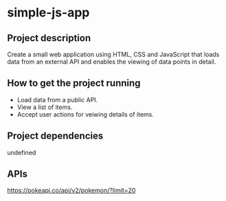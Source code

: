 # simple-js-app
## Project description
Create a small web application using HTML, CSS and JavaScript that loads data from an external API and enables the viewing of data points in detail.
## How to get the project running
* Load data from a public API.
* View a list of items.
* Accept user actions for veiwing details of items.
## Project dependencies
undefined
## APIs
https://pokeapi.co/api/v2/pokemon/?limit=20
